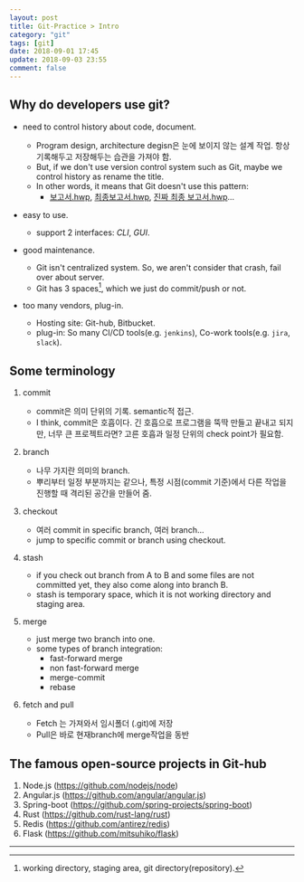 ```yaml
---
layout: post
title: Git-Practice > Intro
category: "git"
tags: [git]
date: 2018-09-01 17:45
update: 2018-09-03 23:55
comment: false
---
```


## Why do developers use git?
- need to control history about code, document.
    - Program design, architecture degisn은 눈에 보이지 않는 설계 작업. 항상 기록해두고 저장해두는 습관을 가져야 함.
    - But, if we don't use version control system such as Git, maybe we control history as rename the title.
    - In other words, it means that Git doesn't use this pattern:
        - [보고서.hwp](#), [최종보고서.hwp](#), [진짜 최종 보고서.hwp](#)...

- easy to use.
    - support 2 interfaces: *CLI*, *GUI*.

- good maintenance.
    - Git isn't centralized system. So, we aren't consider that crash, fail over about server.
    - Git has 3 spaces[^1], which we just do commit/push or not.

- too many vendors, plug-in.
    - Hosting site: Git-hub, Bitbucket.
    - plug-in: So many CI/CD tools(e.g. `jenkins`), Co-work tools(e.g. `jira`, `slack`).

## Some terminology
1. commit
    - commit은 의미 단위의 기록. semantic적 접근.
    - I think, commit은 호흡이다. 긴 호흡으로 프로그램을 뚝딱 만들고 끝내고 되지만, 너무 큰 프로젝트라면? 고른 호흡과 일정 단위의 check point가 필요함.

2. branch
    - 나무 가지란 의미의 branch.
    - 뿌리부터 일정 부분까지는 같으나, 특정 시점(commit 기준)에서 다른 작업을 진행할 때 격리된 공간을 만들어 줌.

3. checkout
    - 여러 commit in specific branch, 여러 branch...
    - jump to specific commit or branch using checkout.

4. stash
    - if you check out branch from A to B and some files are not committed yet, they also come along into branch B.
    - stash is temporary space, which it is not working directory and staging area.  


5. merge
    - just merge two branch into one.
    - some types of branch integration:
        - fast-forward merge
        - non fast-forward merge
        - merge-commit
        - rebase


6. fetch and pull
    - Fetch 는 가져와서 임시폴더 (.git)에 저장
    - Pull은 바로 현재branch에 merge작업을 동반

## The famous open-source projects in Git-hub
1. Node.js (https://github.com/nodejs/node)    
2. Angular.js (https://github.com/angular/angular.js)    
3. Spring-boot (https://github.com/spring-projects/spring-boot)    
4. Rust (https://github.com/rust-lang/rust)    
5. Redis (https://github.com/antirez/redis)    
6. Flask (https://github.com/mitsuhiko/flask)

---
[^1]:
    working directory, staging area, git directory(repository).
